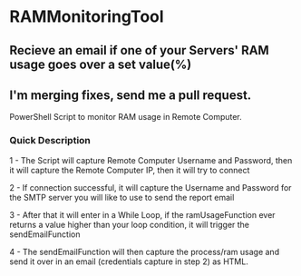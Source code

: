 # RAMMonitoringTool
## Recieve an email if one of your Servers' RAM usage goes over a set value(%)
## I'm merging fixes, send me a pull request.
PowerShell Script to monitor RAM usage in Remote Computer.

### Quick Description

1 - The Script will capture Remote Computer Username and Password, then it will capture the Remote Computer IP, then it will try to connect

2 - If connection successful, it will capture the Username and Password for the SMTP server you will like to use to send the report email

3 - After that it will enter in a While Loop, if the ramUsageFunction ever returns a value higher than your loop condition, it will trigger the sendEmailFunction

4 - The sendEmailFunction will then capture the process/ram usage and send it over in an email (credentials capture in step 2) as HTML.
